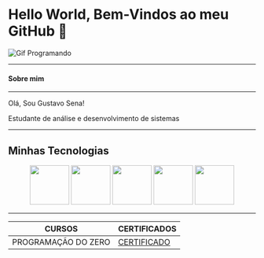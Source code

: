 <p align="center"> <h1><strong>Hello World, Bem-Vindos ao meu GitHub 👋</h1></strong> </p>

![Gif Programando](https://media.tenor.com/GfSX-u7VGM4AAAAM/coding.gif)

----------

#### Sobre mim
------------------
Olá, Sou Gustavo Sena!

Estudante de análise e desenvolvimento de sistemas

-------------
## Minhas Tecnologias

<p align="center">
<img src="https://cdn.jsdelivr.net/gh/devicons/devicon@latest/icons/html5/html5-original-wordmark.svg" width="80px"> <img src="https://cdn.jsdelivr.net/gh/devicons/devicon@latest/icons/css3/css3-original-wordmark.svg" width="80px"> <img src="https://cdn.jsdelivr.net/gh/devicons/devicon@latest/icons/javascript/javascript-plain.svg" width="80px"> <img src="https://cdn.jsdelivr.net/gh/devicons/devicon@latest/icons/typescript/typescript-original.svg" width="80px"> <img src="https://cdn.jsdelivr.net/gh/devicons/devicon@latest/icons/mysql/mysql-plain-wordmark.svg" width="80px">
</p>

---------

| CURSOS | CERTIFICADOS |
|----------|--------------|
| PROGRAMAÇÃO DO ZERO | [CERTIFICADO](https://hermes.dio.me/certificates/2706B1CF.pdf) 







<!--
**GuSena12/GuSena12** is a ✨ _special_ ✨ repository because its `README.md` (this file) appears on your GitHub profile.

Here are some ideas to get you started:

- 🔭 I’m currently working on ...
- 🌱 I’m currently learning ...
- 👯 I’m looking to collaborate on ...
- 🤔 I’m looking for help with ...
- 💬 Ask me about ...
- 📫 How to reach me: ...
- 😄 Pronouns: ...
- ⚡ Fun fact: ...
-->
